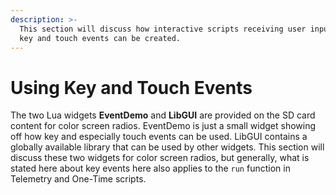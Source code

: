 ```yaml
---
description: >-
  This section will discuss how interactive scripts receiving user inputs via
  key and touch events can be created.
---
```


# Using Key and Touch Events

The two Lua widgets **EventDemo** and **LibGUI** are provided on the SD card content for color screen radios. EventDemo is just a small widget showing off how key and especially touch events can be used. LibGUI contains a globally available library that can be used by other widgets. This section will discuss these two widgets for color screen radios, but generally, what is stated here about key events here also applies to the `run` function in Telemetry and One-Time scripts.



